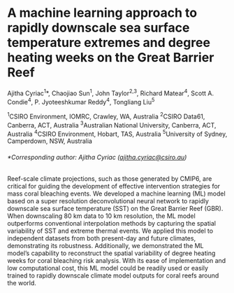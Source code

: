 # A machine learning approach to rapidly downscale sea surface temperature extremes and degree heating weeks on the Great Barrier Reef 
Ajitha Cyriac<sup>1</sup>*, Chaojiao Sun<sup>1</sup>, John Taylor<sup>2,3</sup>, Richard Matear<sup>4</sup>, Scott A. Condie<sup>4</sup>, P. Jyoteeshkumar Reddy<sup>4</sup>, Tongliang Liu<sup>5</sup>

<sup>1</sup>CSIRO Environment, IOMRC, Crawley, WA, Australia
<sup>2</sup>CSIRO Data61, Canberra, ACT, Australia
<sup>3</sup>Australian National University, Canberra, ACT, Australia
<sup>4</sup>CSIRO Environment, Hobart, TAS, Australia
<sup>5</sup>University of Sydney, Camperdown, NSW, Australia

###### *Corresponding author: Ajitha Cyriac (ajitha.cyriac@csiro.au)

Reef-scale climate projections, such as those generated by CMIP6, are critical for guiding the development of effective intervention strategies for mass coral bleaching events. We developed a machine learning (ML) model based on a super resolution deconvolutional neural network to rapidly downscale sea surface temperature (SST) on the Great Barrier Reef (GBR). When downscaling 80 km data to 10 km resolution, the ML model outperforms conventional interpolation methods by capturing the spatial variability of SST and extreme thermal events. We applied this model to independent datasets from both present-day and future climates, demonstrating its robustness. Additionally, we demonstrated the ML model’s capability to reconstruct the spatial variability of degree heating weeks for coral bleaching risk analysis. With its ease of implementation and low computational cost, this ML model could be readily used or easily trained to rapidly downscale climate model outputs for coral reefs around the world. 
